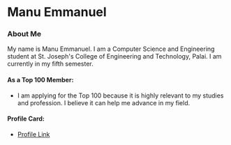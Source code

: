 # Manu Emmanuel 

### About Me
My name is Manu Emmanuel. I am a Computer Science and Engineering student at St. Joseph's College of Engineering and Technology, Palai. I am currently in my fifth semester.

#### As a Top 100 Member:

- I am applying for the Top 100 because it is highly relevant to my studies and profession. I believe it can help me advance in my field.

#### Profile Card:

- [Profile Link](https://app.mulearn.org/profile/manuemmanuel@mulearn)

